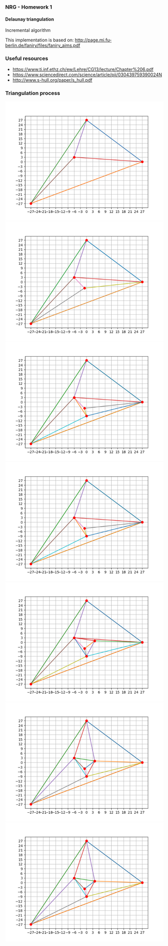 ### NRG - Homework 1 
#### Delaunay triangulation

Incremental algorithm

This implementation is based on:
http://page.mi.fu-berlin.de/faniry/files/faniry_aims.pdf

### Useful resources
- https://www.ti.inf.ethz.ch/ew/Lehre/CG13/lecture/Chapter%206.pdf
- https://www.sciencedirect.com/science/article/pii/030439759390024N
-  http://www.s-hull.org/paper/s_hull.pdf


### Triangulation process
![GitHub Logo](plots/steps/step_0.png)
![GitHub Logo](plots/steps/step_1.png)
![GitHub Logo](plots/steps/step_2.png)
![GitHub Logo](plots/steps/step_3.png)
![GitHub Logo](plots/steps/step_4.png)
![GitHub Logo](plots/steps/step_5.png)
![GitHub Logo](plots/steps/step_6.png)

